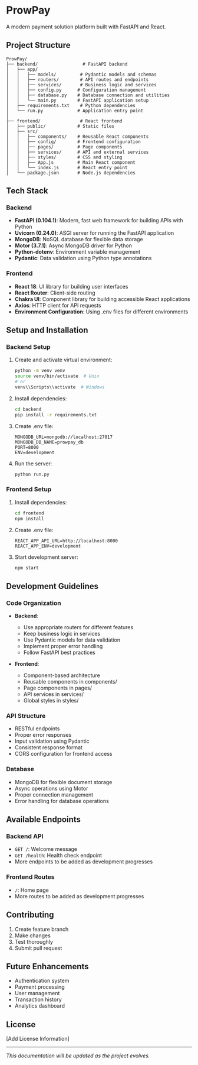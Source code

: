 # ProwPay

A modern payment solution platform built with FastAPI and React.

## Project Structure

```plaintext
ProwPay/
├── backend/                 # FastAPI backend
│   ├── app/
│   │   ├── models/         # Pydantic models and schemas
│   │   ├── routers/        # API routes and endpoints
│   │   ├── services/       # Business logic and services
│   │   ├── config.py      # Configuration management
│   │   ├── database.py    # Database connection and utilities
│   │   └── main.py        # FastAPI application setup
│   ├── requirements.txt    # Python dependencies
│   └── run.py             # Application entry point
│
├── frontend/               # React frontend
│   ├── public/            # Static files
│   ├── src/
│   │   ├── components/    # Reusable React components
│   │   ├── config/        # Frontend configuration
│   │   ├── pages/         # Page components
│   │   ├── services/      # API and external services
│   │   ├── styles/        # CSS and styling
│   │   ├── App.js         # Main React component
│   │   └── index.js       # React entry point
│   └── package.json       # Node.js dependencies
```

## Tech Stack

### Backend
- **FastAPI (0.104.1)**: Modern, fast web framework for building APIs with Python
- **Uvicorn (0.24.0)**: ASGI server for running the FastAPI application
- **MongoDB**: NoSQL database for flexible data storage
- **Motor (3.7.1)**: Async MongoDB driver for Python
- **Python-dotenv**: Environment variable management
- **Pydantic**: Data validation using Python type annotations

### Frontend
- **React 18**: UI library for building user interfaces
- **React Router**: Client-side routing
- **Chakra UI**: Component library for building accessible React applications
- **Axios**: HTTP client for API requests
- **Environment Configuration**: Using .env files for different environments

## Setup and Installation

### Backend Setup
1. Create and activate virtual environment:
   ```bash
   python -m venv venv
   source venv/bin/activate  # Unix
   # or
   venv\\Scripts\\activate  # Windows
   ```

2. Install dependencies:
   ```bash
   cd backend
   pip install -r requirements.txt
   ```

3. Create .env file:
   ```env
   MONGODB_URL=mongodb://localhost:27017
   MONGODB_DB_NAME=prowpay_db
   PORT=8000
   ENV=development
   ```

4. Run the server:
   ```bash
   python run.py
   ```

### Frontend Setup
1. Install dependencies:
   ```bash
   cd frontend
   npm install
   ```

2. Create .env file:
   ```env
   REACT_APP_API_URL=http://localhost:8000
   REACT_APP_ENV=development
   ```

3. Start development server:
   ```bash
   npm start
   ```

## Development Guidelines

### Code Organization
- **Backend**:
  - Use appropriate routers for different features
  - Keep business logic in services
  - Use Pydantic models for data validation
  - Implement proper error handling
  - Follow FastAPI best practices

- **Frontend**:
  - Component-based architecture
  - Reusable components in components/
  - Page components in pages/
  - API services in services/
  - Global styles in styles/

### API Structure
- RESTful endpoints
- Proper error responses
- Input validation using Pydantic
- Consistent response format
- CORS configuration for frontend access

### Database
- MongoDB for flexible document storage
- Async operations using Motor
- Proper connection management
- Error handling for database operations

## Available Endpoints

### Backend API
- `GET /`: Welcome message
- `GET /health`: Health check endpoint
- More endpoints to be added as development progresses

### Frontend Routes
- `/`: Home page
- More routes to be added as development progresses

## Contributing
1. Create feature branch
2. Make changes
3. Test thoroughly
4. Submit pull request

## Future Enhancements
- Authentication system
- Payment processing
- User management
- Transaction history
- Analytics dashboard

## License
[Add License Information]

---
*This documentation will be updated as the project evolves.*